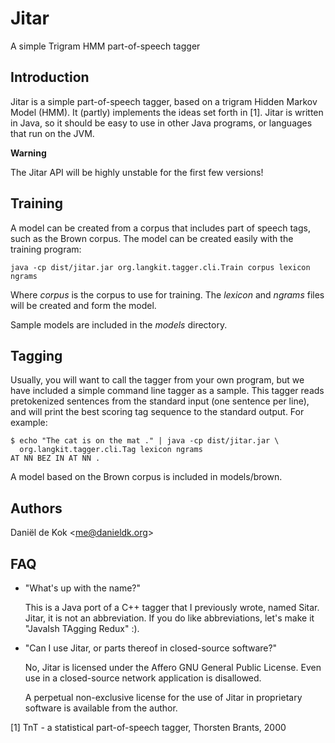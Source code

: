 Jitar
=====
A simple Trigram HMM part-of-speech tagger

Introduction
------------

Jitar is a simple part-of-speech tagger, based on a trigram Hidden
Markov Model (HMM). It (partly) implements the ideas set forth in
[1]. Jitar is written in Java, so it should be easy to use in other
Java programs, or languages that run on the JVM.

**Warning**

The Jitar API will be highly unstable for the first few versions!

Training
--------

A model can be created from a corpus that includes part of speech
tags, such as the Brown corpus. The model can be created easily with
the training program:

    java -cp dist/jitar.jar org.langkit.tagger.cli.Train corpus lexicon ngrams

Where *corpus* is the corpus to use for training. The *lexicon*
and *ngrams* files will be created and form the model.

Sample models are included in the *models* directory.

Tagging
-------

Usually, you will want to call the tagger from your own program, but
we have included a simple command line tagger as a sample. This
tagger reads pretokenized sentences from the standard input (one
sentence per line), and will print the best scoring tag sequence to
the standard output. For example:

    $ echo "The cat is on the mat ." | java -cp dist/jitar.jar \
      org.langkit.tagger.cli.Tag lexicon ngrams
    AT NN BEZ IN AT NN .

A model based on the Brown corpus is included in models/brown.

Authors
-------

Daniël de Kok &lt;<me@danieldk.org>&gt;

FAQ
---

- "What's up with the name?"

  This is a Java port of a C++ tagger that I previously wrote,
  named Sitar. Jitar, it is not an abbreviation. If you do like 
  abbreviations, let's make it "JavaIsh TAgging Redux" :).

- "Can I use Jitar, or parts thereof in closed-source software?"

  No, Jitar is licensed under the Affero GNU General Public License.
  Even use in a closed-source network application is disallowed.

  A perpetual non-exclusive license for the use of Jitar in
  proprietary software is available from the author.

[1] TnT - a statistical part-of-speech tagger, Thorsten Brants, 2000
